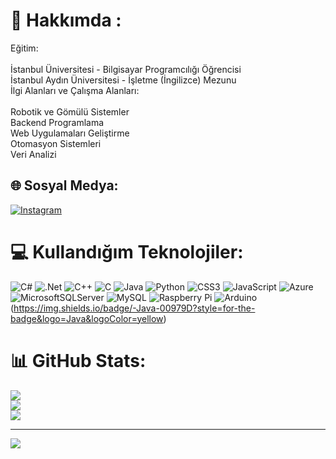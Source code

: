 # 💫 Hakkımda :
Eğitim:<br><br>İstanbul Üniversitesi - Bilgisayar Programcılığı Öğrencisi<br>İstanbul Aydın Üniversitesi - İşletme (İngilizce) Mezunu<br>İlgi Alanları ve Çalışma Alanları:<br><br>Robotik ve Gömülü Sistemler<br>Backend Programlama<br>Web Uygulamaları Geliştirme<br>Otomasyon Sistemleri<br>Veri Analizi


## 🌐 Sosyal Medya:
[![Instagram](https://img.shields.io/badge/Instagram-%23E4405F.svg?logo=Instagram&logoColor=white)](https://instagram.com/boraauysll) 

# 💻 Kullandığım Teknolojiler:
![C#](https://img.shields.io/badge/c%23-%23239120.svg?style=for-the-badge&logo=csharp&logoColor=white) ![.Net](https://img.shields.io/badge/.NET-5C2D91?style=for-the-badge&logo=.net&logoColor=white) ![C++](https://img.shields.io/badge/c++-%2300599C.svg?style=for-the-badge&logo=c%2B%2B&logoColor=white) ![C](https://img.shields.io/badge/c-%2300599C.svg?style=for-the-badge&logo=c&logoColor=white) ![Java](https://img.shields.io/badge/java-%23ED8B00.svg?style=for-the-badge&logo=openjdk&logoColor=white) ![Python](https://img.shields.io/badge/python-3670A0?style=for-the-badge&logo=python&logoColor=ffdd54)  ![CSS3](https://img.shields.io/badge/css3-%231572B6.svg?style=for-the-badge&logo=css3&logoColor=white) ![JavaScript](https://img.shields.io/badge/javascript-%23323330.svg?style=for-the-badge&logo=javascript&logoColor=%23F7DF1E) ![Azure](https://img.shields.io/badge/azure-%230072C6.svg?style=for-the-badge&logo=microsoftazure&logoColor=white) ![MicrosoftSQLServer](https://img.shields.io/badge/Microsoft%20SQL%20Server-CC2927?style=for-the-badge&logo=microsoft%20sql%20server&logoColor=white) ![MySQL](https://img.shields.io/badge/mysql-4479A1.svg?style=for-the-badge&logo=mysql&logoColor=white) ![Raspberry Pi](https://img.shields.io/badge/-RaspberryPi-C51A4A?style=for-the-badge&logo=Raspberry-Pi) ![Arduino](https://img.shields.io/badge/-Arduino-00979D?style=for-the-badge&logo=Arduino&logoColor=white)(https://img.shields.io/badge/-Java-00979D?style=for-the-badge&logo=Java&logoColor=yellow)
# 📊 GitHub Stats:
![](https://github-readme-stats.vercel.app/api?username=borauysl&theme=transparent&hide_border=false&include_all_commits=false&count_private=false)<br/>
![](https://github-readme-streak-stats.herokuapp.com/?user=borauysl&theme=transparent&hide_border=false)<br/>
![](https://github-readme-stats.vercel.app/api/top-langs/?username=borauysl&theme=transparent&hide_border=false&include_all_commits=false&count_private=false&layout=compact)

---
[![](https://visitcount.itsvg.in/api?id=borauysl&icon=0&color=0)](https://visitcount.itsvg.in)

<!-- Proudly created with GPRM ( https://gprm.itsvg.in ) -->
